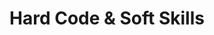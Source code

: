 ---
layout: bookmark
title: Hard Code & Soft Skills
tags:
  - Bookmarks
  - Games
created: '2024-12-21T10:41:52.258000+00:00'
link: https://hardcodesoftskills.daverupert.com/
id: 926160407
excerpt: A Workplace Adventure Game
image: https://rdl.ink/render/https%3A%2F%2Fhardcodesoftskills.daverupert.com%2F
---